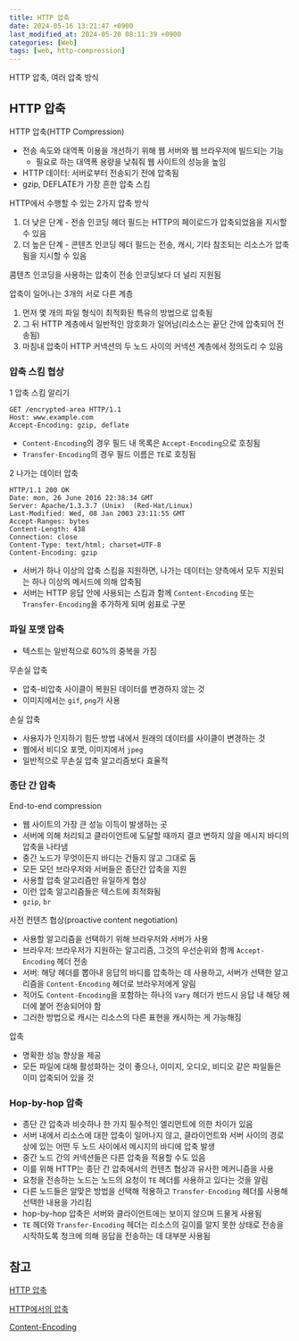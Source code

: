 ```yaml
---
title: HTTP 압축
date: 2024-05-16 13:21:47 +0900
last_modified_at: 2024-05-20 08:11:39 +0900
categories: [Web]
tags: [web, http-compression]
---
```


HTTP 압축, 여러 압축 방식

## HTTP 압축

HTTP 압축(HTTP Compression)

- 전송 속도와 대역폭 이용을 개선하기 위해 웹 서버와 웹 브라우저에 빌드되는 기능
  - 필요로 하는 대역폭 용량을 낮춰줘 웹 사이트의 성능을 높임
- HTTP 데이터: 서버로부터 전송되기 전에 압축됨
- gzip, DEFLATE가 가장 흔한 압축 스킴

HTTP에서 수행할 수 있는 2가지 압축 방식

1. 더 낮은 단계 - 전송 인코딩 헤더 필드는 HTTP의 페이로드가 압축되었음을 지시할 수 있음
2. 더 높은 단계 - 콘텐츠 인코딩 헤더 필드는 전송, 캐시, 기타 참조되는 리소스가 압축됨을 지시할 수 있음

콤텐츠 인코딩을 사용하는 압축이 전송 인코딩보다 더 널리 지원됨

압축이 일어나는 3개의 서로 다른 계층

1. 먼저 몇 개의 파일 형식이 최적화된 특유의 방법으로 압축됨
2. 그 뒤 HTTP 계층에서 일반적인 암호화가 일어남(리소스는 끝단 간에 압축되어 전송됨)
3. 마침내 압축이 HTTP 커넥션의 두 노드 사이의 커넥션 계층에서 정의도리 수 있음

### 압축 스킴 협상

1 압축 스킴 알리기

```
GET /encrypted-area HTTP/1.1
Host: www.example.com
Accept-Encoding: gzip, deflate
```

- `Content-Encoding`의 경우 필드 내 목록은 `Accept-Encoding`으로 호칭됨
- `Transfer-Encoding`의 경우 필드 이름은 `TE`로 호칭됨

2 나가는 데이터 압축

```
HTTP/1.1 200 OK
Date: mon, 26 June 2016 22:38:34 GMT
Server: Apache/1.3.3.7 (Unix)  (Red-Hat/Linux)
Last-Modified: Wed, 08 Jan 2003 23:11:55 GMT
Accept-Ranges: bytes
Content-Length: 438
Connection: close
Content-Type: text/html; charset=UTF-8
Content-Encoding: gzip
```

- 서버가 하나 이상의 압축 스킴을 지원하면, 나가는 데이터는 양측에서 모두 지원되는 하나 이상의 메서드에 의해 압축됨
- 서버는 HTTP 응답 안에 사용되는 스킴과 함께 `Content-Encoding` 또는 `Transfer-Encoding`을 추가하게 되며 쉼표로 구분

### 파일 포맷 압축

- 텍스트는 일반적으로 60%의 중복을 가짐

무손실 압축

- 압축-비압축 사이클이 복원된 데이터를 변경하지 않는 것
- 이미지에서는 `gif`, `png`가 사용

손실 압축

- 사용자가 인지하기 힘든 방법 내에서 원래의 데이터를 사이클이 변경하는 것
- 웹에서 비디오 포맷, 이미지에서 `jpeg`
- 일반적으로 무손실 압축 알고리즘보다 효율적

### 종단 간 압축

End-to-end compression

- 웹 사이트의 가장 큰 성능 이득이 발생하는 곳
- 서버에 의해 처리되고 클라이언트에 도달할 때까지 결코 변하지 않을 메시지 바디의 압축을 나타냄
- 중간 노드가 무엇이든지 바디는 건들지 않고 그대로 둠
- 모든 모던 브라우저와 서버들은 종단간 압축을 지원
- 사용할 압축 알고리즘만 유일하게 협상
- 이런 압축 알고리즘들은 텍스트에 최적화됨
- `gzip`, `br`

사전 컨텐츠 협상(proactive content negotiation)

- 사용할 알고리즘을 선택하기 위해 브라우저와 서버가 사용
- 브라우저: 브라우저가 지원하는 알고리즘, 그것의 우선순위와 함께 `Accept-Encoding` 헤더 전송
- 서버: 해당 헤더를 뽑아내 응답의 바디를 압축하는 데 사용하고, 서버가 선택한 알고리즘을 `Content-Encoding` 헤더로 브라우저에게 알림
- 적어도 `Content-Encoding`을 포함하는 하나의 `Vary` 헤더가 반드시 응답 내 해당 헤더에 붙어 전송되어야 함
- 그러한 방법으로 캐시는 리소스의 다른 표현을 캐시하는 게 가능해짐

압축

- 명확한 성능 향상을 제공
- 모든 파일에 대해 활성화하는 것이 좋으나, 이미지, 오디오, 비디오 같은 파일들은 이미 압축되어 있을 것

### Hop-by-hop 압축

- 종단 간 압축과 비슷하나 한 가지 필수적인 엘리먼트에 의한 차이가 있음
- 서버 내에서 리소스에 대한 압축이 일어나지 않고, 클라이언트와 서버 사이의 경로 상에 있는 어떤 두 노드 사이에서 메시지의 바디에 압축 발생
- 중간 노드 간의 커넥션들은 다른 압축을 적용할 수도 있음
- 이를 위해 HTTP는 종단 간 압축에서의 컨텐츠 협상과 유사한 메커니즘을 사용
- 요청을 전송하는 노드는 노드의 요청이 `TE` 헤더를 사용하고 있다는 것을 알림
- 다른 노드들은 알맞은 방법을 선택해 적용하고 `Transfer-Encoding` 헤더를 사용해 선택한 내용을 가리킴
- hop-by-hop 압축은 서버와 클라이언트에는 보이지 않으며 드물게 사용됨
- `TE` 헤더와 `Transfer-Encoding` 헤더는 리소스의 길이를 알지 못한 상태로 전송을 시작하도록 청크에 의해 응답을 전송하는 데 대부분 사용됨

## 참고

[HTTP 압축](https://ko.wikipedia.org/wiki/HTTP_압축)

[HTTP에서의 압축](https://developer.mozilla.org/ko/docs/Web/HTTP/Compression)

[Content-Encoding](https://developer.mozilla.org/ko/docs/Web/HTTP/Headers/Content-Encoding)
